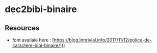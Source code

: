 # dec2bibi-binaire

## Resources

- font availale here : [https://blog.jmtrivial.info/2017/11/12/police-de-caractere-bibi-binaire/]()
